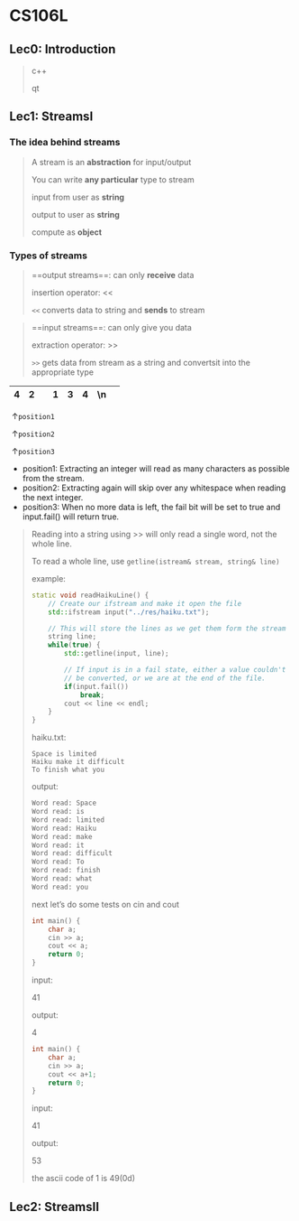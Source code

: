 # CS106L

## Lec0: Introduction

> c++
>
> qt

## Lec1: StreamsI

### The idea behind streams

> A stream is an **abstraction** for input/output
>
> You can write **any particular** type to stream
>
> input from user as **string**
>
> output to user as **string**
>
> compute as **object**

### Types of streams

> ==output streams==: can only **receive** data
>
> insertion operator: <<
>
> `<<` converts data to string and **sends** to stream

> ==input streams==: can only give you data
>
> extraction operator: >>
>
> `>>` gets data from stream as a string and convertsit into the appropriate type

|  4   |  2   |      |  1   |  3   |  4   |  \n  |      |
| :--: | :--: | ---- | :--: | :--: | :--: | :--: | ---- |

​										  ↑`position1`

​																																↑`position2`

​																																						 ↑`position3`

- position1: Extracting an integer will read as many characters as possible from the stream.
- position2: Extracting again will skip over any whitespace when reading the next integer.
- position3: When no more data is left, the fail bit will be set to true and input.fail() will return true.			

> Reading into a string using >> will only read a single word, not the whole line.
>
> To read a whole line, use `getline(istream& stream, string& line)`
>
> example:
>
> ```c++
> static void readHaikuLine() {
>     // Create our ifstream and make it open the file
>     std::ifstream input("../res/haiku.txt");
> 
>     // This will store the lines as we get them form the stream
>     string line;
>     while(true) {
>         std::getline(input, line);
> 
>         // If input is in a fail state, either a value couldn't
>         // be converted, or we are at the end of the file.
>         if(input.fail())
>             break;
>         cout << line << endl;
>     }
> }
> ```
>
> haiku.txt:
>
> ```
> Space is limited
> Haiku make it difficult
> To finish what you
> ```
>
> output:
>
> ```txt
> Word read: Space
> Word read: is
> Word read: limited
> Word read: Haiku
> Word read: make
> Word read: it
> Word read: difficult
> Word read: To
> Word read: finish
> Word read: what
> Word read: you
> ```
>
> next let’s do some tests on cin and cout
>
> ```c++
> int main() {
>     char a;
>     cin >> a;
>     cout << a;
>     return 0;
> }
> ```
>
> input: 
>
> 41
>
> output: 
>
> 4
>
> ```c++
> int main() {
>     char a;
>     cin >> a;
>     cout << a+1;
>     return 0;
> }
> ```
>
> input:
>
> 41
>
> output:
>
> 53
>
> the ascii code of 1 is 49(0d)

## Lec2: StreamsII









































